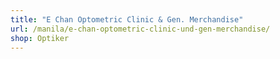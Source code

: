 ```yaml
---
title: "E Chan Optometric Clinic & Gen. Merchandise"
url: /manila/e-chan-optometric-clinic-und-gen-merchandise/
shop: Optiker
---
```

